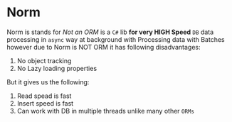 # Norm

Norm is stands for *Not an ORM* is a `C#` lib **for very HIGH Speed** `DB` data processing in `async` way at background with Processing data with Batches however due to Norm is NOT ORM it has following disadvantages:

1. No object tracking
2. No Lazy loading properties

But it gives us the following:
1. Read spead is fast 
2. Insert speed is fast
3. Can work with DB in multiple threads unlike many other `ORMs`

